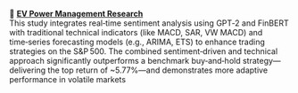 📃 **[EV Power Management Research](https://arxiv.org/pdf/2507.09739)**  
This study integrates real‑time sentiment analysis using GPT‑2 and FinBERT with traditional technical indicators (like MACD, SAR, VW MACD) and time‑series forecasting models (e.g., ARIMA, ETS) to enhance trading strategies on the S&P 500. The combined sentiment‑driven and technical approach significantly outperforms a benchmark buy‑and‑hold strategy—delivering the top return of ~5.77%—and demonstrates more adaptive performance in volatile markets